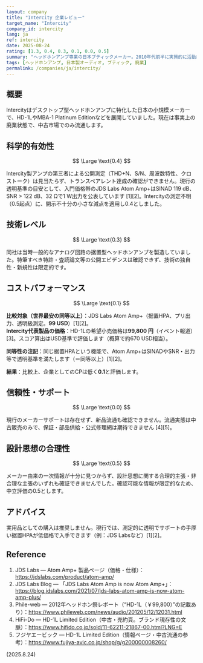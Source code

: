 ```yaml
---
layout: company
title: "Intercity 企業レビュー"
target_name: "Intercity"
company_id: intercity
lang: ja
ref: intercity
date: 2025-08-24
rating: [1.3, 0.4, 0.3, 0.1, 0.0, 0.5]
summary: "ヘッドホンアンプ専業の日本ブティックメーカー。2010年代前半に実質的に活動終了"
tags: [ヘッドホンアンプ, 日本製オーディオ, ブティック, 廃業]
permalink: /companies/ja/intercity/
---
```


## 概要

Intercityはデスクトップ型ヘッドホンアンプに特化した日本の小規模メーカーで、HD-1LやMBA-1 Platinum Editionなどを展開していました。現在は事実上の廃業状態で、中古市場でのみ流通します。

## 科学的有効性

$$ \Large \text{0.4} $$

Intercity製アンプの第三者による公開測定（THD+N、S/N、周波数特性、クロストーク）は見当たらず、トランスペアレント達成の確認ができません。現行の透明基準の目安として、入門価格帯のJDS Labs Atom Amp+はSINAD 119 dB、SNR > 122 dB、32 Ωで1 W出力を公表しています [1][2]。Intercityの測定不明（0.5起点）に、開示不十分の小さな減点を適用し0.4としました。

## 技術レベル

$$ \Large \text{0.3} $$

同社は当時一般的なアナログ回路の据置型ヘッドホンアンプを製造していました。特筆すべき特許・査読論文等の公開エビデンスは確認できず、技術の独自性・新規性は限定的です。

## コストパフォーマンス

$$ \Large \text{0.1} $$

**比較対象（世界最安の同等以上）**：JDS Labs Atom Amp+（据置HPA、プリ出力、透明級測定。**99 USD**）[1][2]。  
**Intercity代表製品の価格**：HD-1Lの希望小売価格は**99,800 円**（イベント報道）[3]。スコア算出はUSD基準で評価します（概算で約670 USD相当）。

**同等性の注記**：同じ据置HPAという機能で、Atom Amp+はSINADやSNR・出力等で透明基準を満たします（＝同等以上）[1][2]。

**結果**：比較上、企業としてのCPは低く**0.1**と評価します。

## 信頼性・サポート

$$ \Large \text{0.0} $$

現行のメーカーサポートは存在せず、新品流通も確認できません。流通実態は中古販売のみで、保証・部品供給・公式修理網は期待できません [4][5]。

## 設計思想の合理性

$$ \Large \text{0.5} $$

メーカー由来の一次情報が十分に見つからず、設計思想に関する合理的主張・非合理な主張のいずれも確証できませんでした。確認可能な情報が限定的なため、中立評価の0.5とします。

## アドバイス

実用品としての購入は推奨しません。現行では、測定的に透明でサポートの手厚い据置HPAが低価格で入手できます（例：JDS Labsなど）[1][2]。


## Reference
1. JDS Labs — Atom Amp+ 製品ページ（価格・仕様）：https://jdslabs.com/product/atom-amp/  
2. JDS Labs Blog — 「JDS Labs Atom Amp is now Atom Amp+」：https://blog.jdslabs.com/2021/07/jds-labs-atom-amp-is-now-atom-amp-plus/  
3. Phile-web — 2012年ヘッドホン祭レポート（“HD-1L（￥99,800）”の記載あり）：https://www.phileweb.com/news/audio/201205/12/12031.html  
4. HiFi-Do — HD-1L Limited Edition（中古・売約頁。ブランド現存性の文脈）：https://www.hifido.co.jp/sold/11-62211-21867-00.html?LNG=E  
5. フジヤエービック — HD-1L Limited Edition（情報ページ・中古流通の参考）：https://www.fujiya-avic.co.jp/shop/g/g200000008260/

(2025.8.24)
